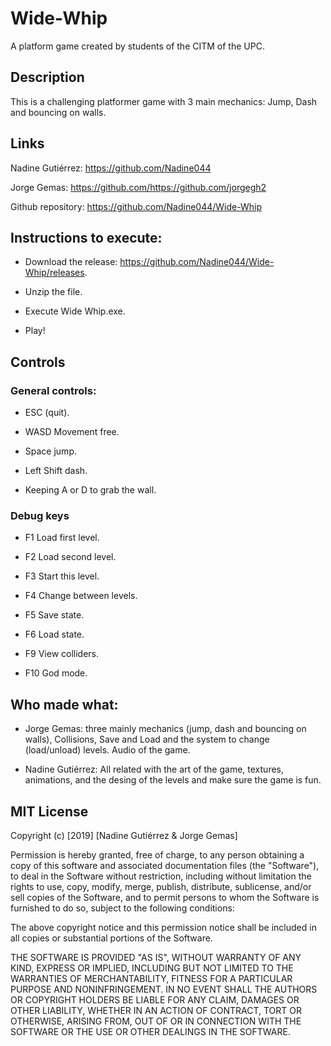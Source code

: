 # Wide-Whip
A platform game created by students of the CITM of the UPC.

## Description

This is a challenging platformer game with 3 main mechanics: Jump, Dash and bouncing on walls.

## Links

Nadine Gutiérrez: https://github.com/Nadine044

Jorge Gemas: https://github.com/https://github.com/jorgegh2

Github repository: https://github.com/Nadine044/Wide-Whip

## Instructions to execute:

- Download the release: https://github.com/Nadine044/Wide-Whip/releases.

- Unzip the file.

- Execute Wide Whip.exe.

- Play!

## Controls
### General controls:

- ESC (quit).

- WASD Movement free.

- Space jump.

- Left Shift dash.

- Keeping A or D to grab the wall.

### Debug keys

- F1 Load first level.

- F2 Load second level.

- F3 Start this level.

- F4 Change between levels.

- F5 Save state.

- F6 Load state.

- F9 View colliders.

- F10 God mode.

## Who made what:

- Jorge Gemas: three mainly mechanics (jump, dash and bouncing on walls), Collisions, Save and Load and the system to change (load/unload) levels. Audio of the game.

- Nadine Gutiérrez: All related with the art of the game, textures, animations, and the desing of the levels and make sure the game is fun.

## MIT License

Copyright (c) [2019] [Nadine Gutiérrez & Jorge Gemas]

Permission is hereby granted, free of charge, to any person obtaining a copy
of this software and associated documentation files (the "Software"), to deal
in the Software without restriction, including without limitation the rights
to use, copy, modify, merge, publish, distribute, sublicense, and/or sell
copies of the Software, and to permit persons to whom the Software is
furnished to do so, subject to the following conditions:

The above copyright notice and this permission notice shall be included in all
copies or substantial portions of the Software.

THE SOFTWARE IS PROVIDED "AS IS", WITHOUT WARRANTY OF ANY KIND, EXPRESS OR
IMPLIED, INCLUDING BUT NOT LIMITED TO THE WARRANTIES OF MERCHANTABILITY,
FITNESS FOR A PARTICULAR PURPOSE AND NONINFRINGEMENT. IN NO EVENT SHALL THE
AUTHORS OR COPYRIGHT HOLDERS BE LIABLE FOR ANY CLAIM, DAMAGES OR OTHER
LIABILITY, WHETHER IN AN ACTION OF CONTRACT, TORT OR OTHERWISE, ARISING FROM,
OUT OF OR IN CONNECTION WITH THE SOFTWARE OR THE USE OR OTHER DEALINGS IN THE
SOFTWARE.
~~~
